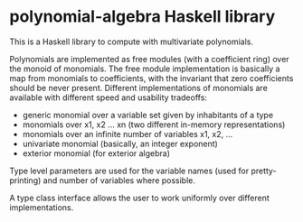 
polynomial-algebra Haskell library
==================================

This is a Haskell library to compute with multivariate polynomials.

Polynomials are implemented as free modules (with a coefficient ring)
over the monoid of monomials. The free module implementation is basically
a map from monomials to coefficients, with the invariant that zero 
coefficients should be never present. Different implementations of monomials
are available with different speed and usability tradeoffs:

* generic monomial over a variable set given by inhabitants of a type
* monomials over x1, x2 ... xn (two different in-memory representations)
* monomials over an infinite number of variables x1, x2, ...
* univariate monomial (basically, an integer exponent)
* exterior monomial (for exterior algebra)

Type level parameters are used for the variable names (used for pretty-printing)
and number of variables where possible.

A type class interface allows the user to work uniformly over different
implementations.